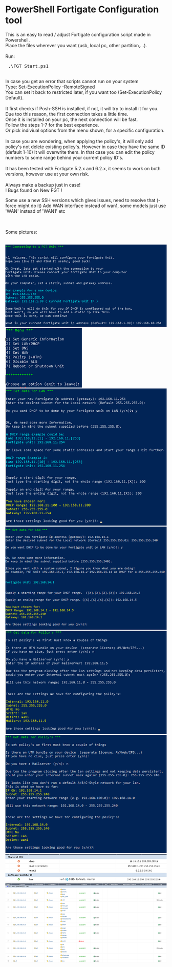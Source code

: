 # PowerShell Fortigate Configuration tool

This is an easy to read / adjust Fortigate configuration script made in Powershell.
<br/>Place the files wherever you want (usb, local pc, other partition,...).
<br/>
<br/>Run: <br/>

<pre> <span>.\FGT_Start.ps1 </span> </pre>

<br/>
In case you get an error that scripts cannot run on your system <br />
Type: Set-ExecutionPolicy -RemoteSigned 
<br/>You can set it back to restricted later, if you want too (Set-ExecutionPolicy Default).
<br/><br/>
It first checks if Posh-SSH is installed, if not, it will try to install it for you. 
Due too this reason, the first connection takes a little time. <br/>Once it is installed on your pc, the next connection will be fast.  
<br/>
Follow the steps 1-7 for the best experience.<br/>
Or pick indiviual options from the menu shown, for a specific configuration. <br/></br>
In case you are wondering, when applying the policy's, it will only add policy's not delete existing policy's.
However in case they have the same ID (default 1-10) It will overwrite them. 
In that case you can edit the policy numbers to some range behind your current policy ID's.
<br/><br/>
It has been tested with Fortigate 5.2.x and 6.2.x, it seems to work on both versions, however use at your own risk. <br/>
<br/> Always make a backup just in case!<br/>
! Bugs found on New FGT ! 

Some use a new SSH versions which gives issues, need to resolve that (-force might do it)
Add WAN interface instead of wan1, some models just use 'WAN' instead of 'WAN1' etc

<br/></br>
Some pictures:
<br/><br/>

![alt text](/Pictures/FGT_Connect.png?raw=true "Connecting_FGT_Unit") <br/>
![alt text](/Pictures/FGT_Menu_Options.png?raw=true "FGT_Menu") <br/>
![alt text](/Pictures/FGT_Lan.png?raw=true "FGT_Lan_MOD") <br/>
![alt text](/Pictures/FGT_Lan_NoABCNet.png?raw=true "FGT_Lan_NoABCNet") <br/>
![alt text](/Pictures/FGT_Policy.png?raw=true "FGT_Pol_MOD") <br/>
![alt text](/Pictures/FGT_Policy_NoABCNet.png?raw=true "FGT_Pol_NoABCNet") <br/>
![alt text](/Pictures/FGT_Gui_Int.png?raw=true "FGT_GUI_interface") <br/>
![alt text](/Pictures/FGT_Gui_Policy.png?raw=true "FGT_GUI_Policy") <br/>
